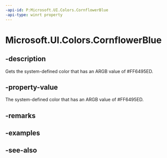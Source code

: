 ```yaml
---
-api-id: P:Microsoft.UI.Colors.CornflowerBlue
-api-type: winrt property
---
```


<!-- Property syntax
public Windows.UI.Color CornflowerBlue { get; }
-->

# Microsoft.UI.Colors.CornflowerBlue

## -description

Gets the system-defined color that has an ARGB value of #FF6495ED.

## -property-value

The system-defined color that has an ARGB value of #FF6495ED.

## -remarks

## -examples

## -see-also
